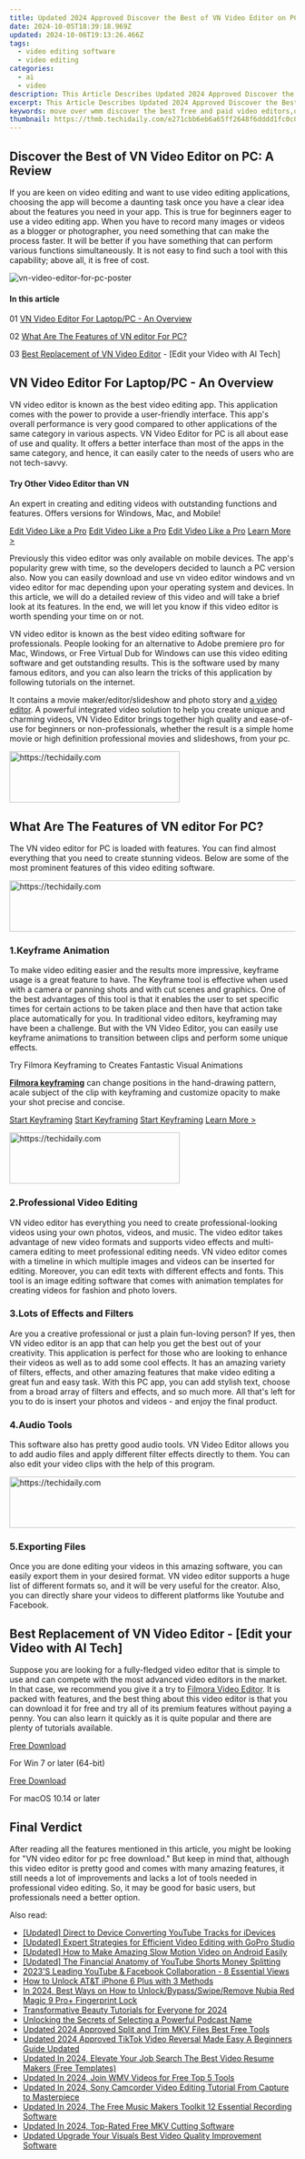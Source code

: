 ```yaml
---
title: Updated 2024 Approved Discover the Best of VN Video Editor on PC A Review
date: 2024-10-05T18:39:18.969Z
updated: 2024-10-06T19:13:26.466Z
tags: 
  - video editing software
  - video editing
categories: 
  - ai
  - video
description: This Article Describes Updated 2024 Approved Discover the Best of VN Video Editor on PC A Review
excerpt: This Article Describes Updated 2024 Approved Discover the Best of VN Video Editor on PC A Review
keywords: move over wmm discover the best free and paid video editors,quik or not a review of gopros video editor and pc based alternatives,the verdict on vn video editor apk a comprehensive review,ai animation discover the power of vn video editor on pc,whats new with vn video editor on pc a 2024 review,discover the best of vn video editor on pc a review,discover the power of vn video editor on pc
thumbnail: https://thmb.techidaily.com/e271cbb6eb6a65ff2648f6dddd1fc0c078a843660eba98a715724fa951b431ee.jpg
---
```


## Discover the Best of VN Video Editor on PC: A Review

If you are keen on video editing and want to use video editing applications, choosing the app will become a daunting task once you have a clear idea about the features you need in your app. This is true for beginners eager to use a video editing app. When you have to record many images or videos as a blogger or photographer, you need something that can make the process faster. It will be better if you have something that can perform various functions simultaneously. It is not easy to find such a tool with this capability; above all, it is free of cost.

![vn-video-editor-for-pc-poster](https://images.wondershare.com/filmora/article-images/vn-video-editor-for-pc-poster.png)

#### In this article

01 [VN Video Editor For Laptop/PC - An Overview](#part1)

02 [What Are The Features of VN editor For PC?](#part2)

03 [Best Replacement of VN Video Editor](#part3) \- \[Edit your Video with AI Tech\]

## **VN Video Editor For Laptop/PC - An Overview**

VN video editor is known as the best video editing app. This application comes with the power to provide a user-friendly interface. This app's overall performance is very good compared to other applications of the same category in various aspects. VN Video Editor for PC is all about ease of use and quality. It offers a better interface than most of the apps in the same category, and hence, it can easily cater to the needs of users who are not tech-savvy.

#### Try Other Video Editor than VN

An expert in creating and editing videos with outstanding functions and features. Offers versions for Windows, Mac, and Mobile!

[Edit Video Like a Pro](https://tools.techidaily.com/wondershare/filmora/download/) [Edit Video Like a Pro](https://tools.techidaily.com/wondershare/filmora/download/) [Edit Video Like a Pro](https://tools.techidaily.com/wondershare/filmora/download/) [Learn More >](https://tools.techidaily.com/wondershare/filmora/download/)

Previously this video editor was only available on mobile devices. The app's popularity grew with time, so the developers decided to launch a PC version also. Now you can easily download and use vn video editor windows and vn video editor for mac depending upon your operating system and devices. In this article, we will do a detailed review of this video and will take a brief look at its features. In the end, we will let you know if this video editor is worth spending your time on or not.

VN video editor is known as the best video editing software for professionals. People looking for an alternative to Adobe premiere pro for Mac, Windows, or Free Virtual Dub for Windows can use this video editing software and get outstanding results. This is the software used by many famous editors, and you can also learn the tricks of this application by following tutorials on the internet.

It contains a movie maker/editor/slideshow and photo story and [a video editor](https://tools.techidaily.com/wondershare/filmora/download/). A powerful integrated video solution to help you create unique and charming videos, VN Video Editor brings together high quality and ease-of-use for beginners or non-professionals, whether the result is a simple home movie or high definition professional movies and slideshows, from your pc.

<!-- affiliate ads begin -->
<a href="https://laganoo.pxf.io/c/5597632/1657395/16446" target="_top" id="1657395">
  <img src="//a.impactradius-go.com/display-ad/16446-1657395" border="0" alt="https://techidaily.com" width="300" height="90"/>
</a>
<img height="0" width="0" src="https://laganoo.pxf.io/i/5597632/1657395/16446" style="position:absolute;visibility:hidden;" border="0" />
<!-- affiliate ads end -->

## **What Are The Features of VN editor For PC?**

The VN video editor for PC is loaded with features. You can find almost everything that you need to create stunning videos. Below are some of the most prominent features of this video editing software.

<!-- affiliate ads begin -->
<a href="https://appsumo.8odi.net/c/5597632/2100529/7443" target="_top" id="2100529">
  <img src="//a.impactradius-go.com/display-ad/7443-2100529" border="0" alt="https://techidaily.com" width="728" height="90"/>
</a>
<img height="0" width="0" src="https://appsumo.8odi.net/i/5597632/2100529/7443" style="position:absolute;visibility:hidden;" border="0" />
<!-- affiliate ads end -->

### 1.Keyframe Animation

To make video editing easier and the results more impressive, keyframe usage is a great feature to have. The Keyframe tool is effective when used with a camera or panning shots and with cut scenes and graphics. One of the best advantages of this tool is that it enables the user to set specific times for certain actions to be taken place and then have that action take place automatically for you. In traditional video editors, keyframing may have been a challenge. But with the VN Video Editor, you can easily use keyframe animations to transition between clips and perform some unique effects.

Try Filmora Keyframing to Creates Fantastic Visual Animations

[**Filmora keyframing**](https://tools.techidaily.com/wondershare/filmora/download/) can change positions in the hand-drawing pattern, acale subject of the clip with keyframing and customize opacity to make your shot precise and concise.

[Start Keyframing](https://tools.techidaily.com/wondershare/filmora/download/) [Start Keyframing](https://tools.techidaily.com/wondershare/filmora/download/) [Start Keyframing](https://tools.techidaily.com/wondershare/filmora/download/) [Learn More >](https://tools.techidaily.com/wondershare/filmora/download/)

<!-- affiliate ads begin -->
<a href="https://laganoo.pxf.io/c/5597632/1484910/16446" target="_top" id="1484910">
  <img src="//a.impactradius-go.com/display-ad/16446-1484910" border="0" alt="https://techidaily.com" width="300" height="90"/>
</a>
<img height="0" width="0" src="https://laganoo.pxf.io/i/5597632/1484910/16446" style="position:absolute;visibility:hidden;" border="0" />
<!-- affiliate ads end -->

### 2.Professional Video Editing

VN video editor has everything you need to create professional-looking videos using your own photos, videos, and music. The video editor takes advantage of new video formats and supports video effects and multi-camera editing to meet professional editing needs. VN video editor comes with a timeline in which multiple images and videos can be inserted for editing. Moreover, you can edit texts with different effects and fonts. This tool is an image editing software that comes with animation templates for creating videos for fashion and photo lovers.

### 3.Lots of Effects and Filters

Are you a creative professional or just a plain fun-loving person? If yes, then VN video editor is an app that can help you get the best out of your creativity. This application is perfect for those who are looking to enhance their videos as well as to add some cool effects. It has an amazing variety of filters, effects, and other amazing features that make video editing a great fun and easy task. With this PC app, you can add stylish text, choose from a broad array of filters and effects, and so much more. All that's left for you to do is insert your photos and videos - and enjoy the final product.

### 4.Audio Tools

This software also has pretty good audio tools. VN Video Editor allows you to add audio files and apply different filter effects directly to them. You can also edit your video clips with the help of this program.

<!-- affiliate ads begin -->
<a href="https://imp.i357552.net/c/5597632/857865/11832" target="_top" id="857865">
  <img src="//a.impactradius-go.com/display-ad/11832-857865" border="0" alt="https://techidaily.com" width="728" height="90"/>
</a>
<img height="0" width="0" src="https://imp.i357552.net/i/5597632/857865/11832" style="position:absolute;visibility:hidden;" border="0" />
<!-- affiliate ads end -->

### 5.Exporting Files

Once you are done editing your videos in this amazing software, you can easily export them in your desired format. VN video editor supports a huge list of different formats so, and it will be very useful for the creator. Also, you can directly share your videos to different platforms like Youtube and Facebook.

## **Best Replacement of VN Video Editor - \[Edit your Video with AI Tech\]**

Suppose you are looking for a fully-fledged video editor that is simple to use and can compete with the most advanced video editors in the market. In that case, we recommend you give it a try to [Filmora Video Editor](https://tools.techidaily.com/wondershare/filmora/download/). It is packed with features, and the best thing about this video editor is that you can download it for free and try all of its premium features without paying a penny. You can also learn it quickly as it is quite popular and there are plenty of tutorials available.

[Free Download](https://tools.techidaily.com/wondershare/filmora/download/)

For Win 7 or later (64-bit)

[Free Download](https://tools.techidaily.com/wondershare/filmora/download/)

For macOS 10.14 or later

## **Final Verdict**

After reading all the features mentioned in this article, you might be looking for "VN video editor for pc free download." But keep in mind that, although this video editor is pretty good and comes with many amazing features, it still needs a lot of improvements and lacks a lot of tools needed in professional video editing. So, it may be good for basic users, but professionals need a better option.

<ins class="adsbygoogle"
      style="display:block"
      data-ad-client="ca-pub-7571918770474297"
      data-ad-slot="8358498916"
      data-ad-format="auto"
      data-full-width-responsive="true"></ins>

<span class="atpl-alsoreadstyle">Also read:</span>
<div><ul>
<li><a href="https://youtube-videos.techidaily.com/updated-direct-to-device-converting-youtube-tracks-for-idevices/"><u>[Updated] Direct to Device Converting YouTube Tracks for iDevices</u></a></li>
<li><a href="https://some-techniques.techidaily.com/updated-expert-strategies-for-efficient-video-editing-with-gopro-studio/"><u>[Updated] Expert Strategies for Efficient Video Editing with GoPro Studio</u></a></li>
<li><a href="https://some-knowledge.techidaily.com/updated-how-to-make-amazing-slow-motion-video-on-android-easily/"><u>[Updated] How to Make Amazing Slow Motion Video on Android Easily</u></a></li>
<li><a href="https://youtube-blog.techidaily.com/ed-the-financial-anatomy-of-youtube-shorts-money-splitting/"><u>[Updated] The Financial Anatomy of YouTube Shorts Money Splitting</u></a></li>
<li><a href="https://facebook-clips.techidaily.com/2023s-leading-youtube-and-facebook-collaboration-8-essential-views/"><u>2023'S Leading YouTube & Facebook Collaboration - 8 Essential Views</u></a></li>
<li><a href="https://sim-unlock.techidaily.com/how-to-unlock-atandt-iphone-6-plus-with-3-methods-by-drfone-ios/"><u>How to Unlock AT&T iPhone 6 Plus with 3 Methods</u></a></li>
<li><a href="https://easy-unlock-android.techidaily.com/in-2024-best-ways-on-how-to-unlockbypassswiperemove-nubia-red-magic-9-proplus-fingerprint-lock-by-drfone-android/"><u>In 2024, Best Ways on How to Unlock/Bypass/Swipe/Remove Nubia Red Magic 9 Pro+ Fingerprint Lock</u></a></li>
<li><a href="https://facebook-record-videos.techidaily.com/transformative-beauty-tutorials-for-everyone-for-2024/"><u>Transformative Beauty Tutorials for Everyone for 2024</u></a></li>
<li><a href="https://extra-hints.techidaily.com/unlocking-the-secrets-of-selecting-a-powerful-podcast-name/"><u>Unlocking the Secrets of Selecting a Powerful Podcast Name</u></a></li>
<li><a href="https://ai-video-apps.techidaily.com/updated-2024-approved-split-and-trim-mkv-files-best-free-tools/"><u>Updated 2024 Approved Split and Trim MKV Files Best Free Tools</u></a></li>
<li><a href="https://ai-video-apps.techidaily.com/updated-2024-approved-tiktok-video-reversal-made-easy-a-beginners-guide-updated/"><u>Updated 2024 Approved TikTok Video Reversal Made Easy A Beginners Guide Updated </u></a></li>
<li><a href="https://ai-video-apps.techidaily.com/updated-in-2024-elevate-your-job-search-the-best-video-resume-makers-free-templates/"><u>Updated In 2024, Elevate Your Job Search The Best Video Resume Makers (Free Templates)</u></a></li>
<li><a href="https://ai-video-apps.techidaily.com/updated-in-2024-join-wmv-videos-for-free-top-5-tools/"><u>Updated In 2024, Join WMV Videos for Free Top 5 Tools</u></a></li>
<li><a href="https://ai-video-apps.techidaily.com/updated-in-2024-sony-camcorder-video-editing-tutorial-from-capture-to-masterpiece/"><u>Updated In 2024, Sony Camcorder Video Editing Tutorial From Capture to Masterpiece</u></a></li>
<li><a href="https://ai-video-apps.techidaily.com/updated-in-2024-the-free-music-makers-toolkit-12-essential-recording-software/"><u>Updated In 2024, The Free Music Makers Toolkit 12 Essential Recording Software</u></a></li>
<li><a href="https://ai-video-apps.techidaily.com/updated-in-2024-top-rated-free-mkv-cutting-software/"><u>Updated In 2024, Top-Rated Free MKV Cutting Software</u></a></li>
<li><a href="https://ai-video-apps.techidaily.com/updated-upgrade-your-visuals-best-video-quality-improvement-software/"><u>Updated Upgrade Your Visuals Best Video Quality Improvement Software</u></a></li>
</ul></div>

